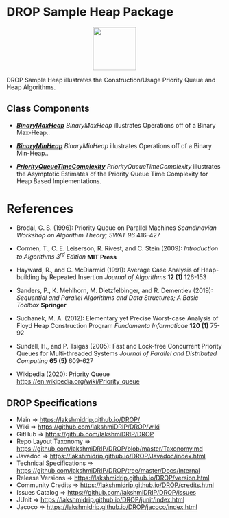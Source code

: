 # DROP Sample Heap Package

<p align="center"><img src="https://github.com/lakshmiDRIP/DROP/blob/master/DRIP_Logo.gif?raw=true" width="100"></p>

DROP Sample Heap illustrates the Construction/Usage Priority Queue and Heap Algorithms.


## Class Components

 * [***BinaryMaxHeap***](https://github.com/lakshmiDRIP/DROP/tree/master/src/main/java/org/drip/sample/heap/BinaryMaxHeap.java)
 <i>BinaryMaxHeap</i> illustrates Operations off of a Binary Max-Heap..

 * [***BinaryMinHeap***](https://github.com/lakshmiDRIP/DROP/tree/master/src/main/java/org/drip/sample/heap/BinaryMinHeap.java)
 <i>BinaryMinHeap</i> illustrates Operations off of a Binary Min-Heap..

 * [***PriorityQueueTimeComplexity***](https://github.com/lakshmiDRIP/DROP/tree/master/src/main/java/org/drip/sample/heap/PriorityQueueTimeComplexity.java)
 <i>PriorityQueueTimeComplexity</i> illustrates the Asymptotic Estimates of the Priority Queue Time Complexity for Heap Based Implementations.


# References

 * Brodal, G. S. (1996): Priority Queue on Parallel Machines <i>Scandinavian Workshop on Algorithm Theory; SWAT 96</i> 416-427

 * Cormen, T., C. E. Leiserson, R. Rivest, and C. Stein (2009): <i>Introduction to Algorithms 3<sup>rd</sup> Edition</i> <b>MIT Press</b>

 * Hayward, R., and C. McDiarmid (1991): Average Case Analysis of Heap-building by Repeated Insertion <i>Journal of Algorithms</i> <b>12 (1)</b> 126-153

 * Sanders, P., K. Mehlhorn, M. Dietzfelbinger, and R. Dementiev (2019): <i>Sequential and Parallel Algorithms and Data Structures; A Basic Toolbox</i> <b>Springer</b>

 * Suchanek, M. A. (2012): Elementary yet Precise Worst-case Analysis of Floyd Heap Construction Program <i>Fundamenta Informaticae</i> <b>120 (1)</b> 75-92

 * Sundell, H., and P. Tsigas (2005): Fast and Lock-free Concurrent Priority Queues for Multi-threaded Systems <i>Journal of Parallel and Distributed Computing</i> <b>65 (5)</b> 609-627

 * Wikipedia (2020): Priority Queue https://en.wikipedia.org/wiki/Priority_queue


## DROP Specifications

 * Main                     => https://lakshmidrip.github.io/DROP/
 * Wiki                     => https://github.com/lakshmiDRIP/DROP/wiki
 * GitHub                   => https://github.com/lakshmiDRIP/DROP
 * Repo Layout Taxonomy     => https://github.com/lakshmiDRIP/DROP/blob/master/Taxonomy.md
 * Javadoc                  => https://lakshmidrip.github.io/DROP/Javadoc/index.html
 * Technical Specifications => https://github.com/lakshmiDRIP/DROP/tree/master/Docs/Internal
 * Release Versions         => https://lakshmidrip.github.io/DROP/version.html
 * Community Credits        => https://lakshmidrip.github.io/DROP/credits.html
 * Issues Catalog           => https://github.com/lakshmiDRIP/DROP/issues
 * JUnit                    => https://lakshmidrip.github.io/DROP/junit/index.html
 * Jacoco                   => https://lakshmidrip.github.io/DROP/jacoco/index.html
